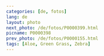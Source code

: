 ```yaml
---
categories: [de, fotos]
lang: de
layout: photo
next_photo: /de/fotos/P0000399.html
picname: P0000398
prev_photo: /de/fotos/P0000155.html
tags: [Aloe, Green Grass, Zebra]
---
```

